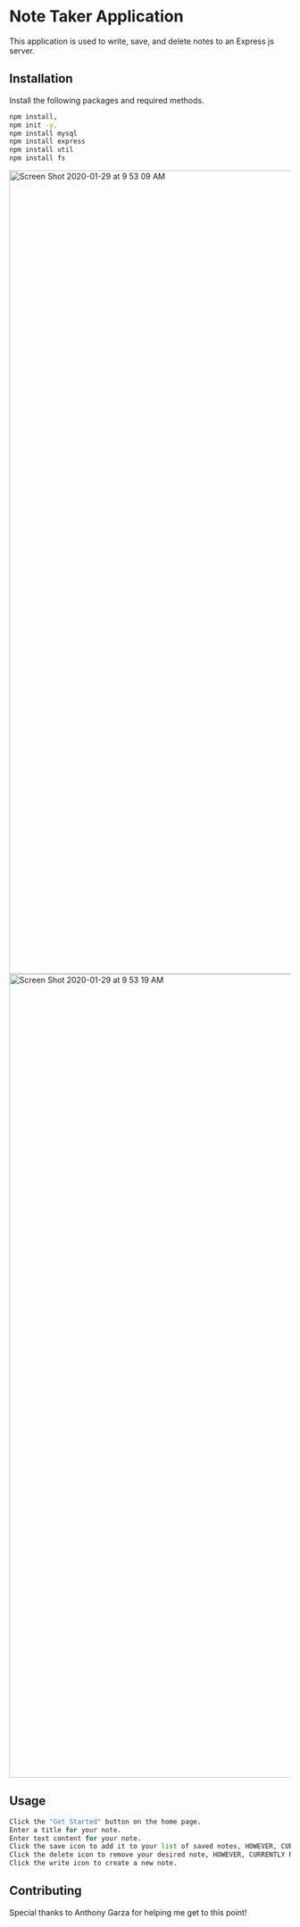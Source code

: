 # Note Taker Application

This application is used to write, save, and delete notes to an Express js server.

## Installation

Install the following packages and required methods.

```bash
npm install,   
npm init -y,   
npm install mysql
npm install express
npm install util
npm install fs
```
<img width="1440" alt="Screen Shot 2020-01-29 at 9 53 09 AM" src="https://user-images.githubusercontent.com/57737037/73372707-47225900-427d-11ea-9a4a-78e05d328a2e.png">


<img width="1440" alt="Screen Shot 2020-01-29 at 9 53 19 AM" src="https://user-images.githubusercontent.com/57737037/73372718-4ab5e000-427d-11ea-8671-0c301458f74a.png">


## Usage

```python
Click the "Get Started" button on the home page. 
Enter a title for your note.
Enter text content for your note.
Click the save icon to add it to your list of saved notes, HOWEVER, CURRENTLY RUNNING INTO TECHINICAL DIFFICULTIES WITH SAVING.
Click the delete icon to remove your desired note, HOWEVER, CURRENTLY RUNNING INTO TECHINICAL DIFFICULTIES WITH SAVING. 
Click the write icon to create a new note.
```

## Contributing

Special thanks to Anthony Garza for helping me get to this point! 
